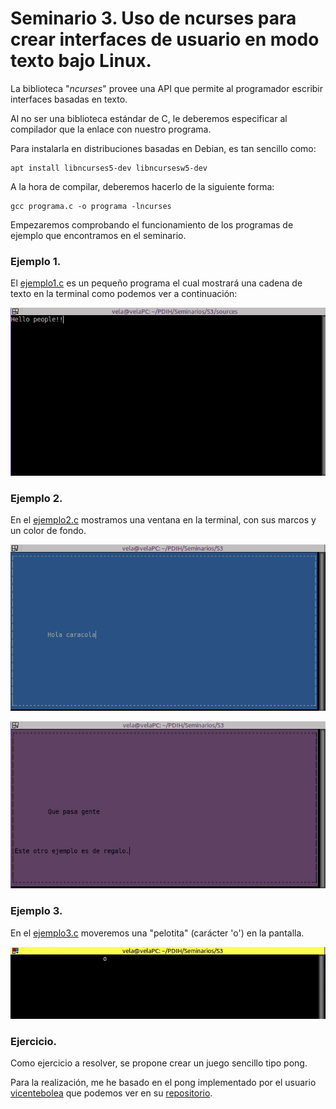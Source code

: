# Seminario 3. Uso de ncurses para crear interfaces de usuario en modo texto bajo Linux.

La biblioteca "*ncurses*" provee una API que permite al programador escribir interfaces basadas en texto.

Al no ser una biblioteca estándar de C, le deberemos especificar al compilador que la enlace con nuestro programa.

Para instalarla en distribuciones basadas en Debian, es tan sencillo como:
~~~
apt install libncurses5-dev libncursesw5-dev
~~~

A la hora de compilar, deberemos hacerlo de la siguiente forma:
~~~
gcc programa.c -o programa -lncurses
~~~

Empezaremos comprobando el funcionamiento de los programas de ejemplo que encontramos en el seminario.

### Ejemplo 1.

El [ejemplo1.c](https://github.com/sergiovp/PDIH/blob/master/Seminarios/S3/sources/ejemplo1.c) es un pequeño programa el cual mostrará una cadena de texto en la terminal como podemos ver a continuación:

![](https://github.com/sergiovp/PDIH/blob/master/Seminarios/S3/images/ejemplo1.png)

### Ejemplo 2.

En el [ejemplo2.c](https://github.com/sergiovp/PDIH/blob/master/Seminarios/S3/sources/ejemplo2.c) mostramos una ventana en la terminal, con sus marcos y un color de fondo.

![](https://github.com/sergiovp/PDIH/blob/master/Seminarios/S3/images/ejemplo2_1.png)

![](https://github.com/sergiovp/PDIH/blob/master/Seminarios/S3/images/ejemplo2_2.png)

### Ejemplo 3.


En el [ejemplo3.c](https://github.com/sergiovp/PDIH/blob/master/Seminarios/S3/sources/ejemplo3.c) moveremos una "pelotita" (carácter 'o') en la pantalla.

![](https://github.com/sergiovp/PDIH/blob/master/Seminarios/S3/images/ejemplo3.gif)

### Ejercicio.

Como ejercicio a resolver, se propone crear un juego sencillo tipo pong.

Para la realización, me he basado en el pong implementado por el usuario [vicentebolea](https://github.com/vicentebolea) que podemos ver en su [repositorio](https://github.com/vicentebolea/Pong-curses).